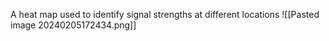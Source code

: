 A heat map used to identify signal strengths at different locations
![[Pasted image 20240205172434.png]]